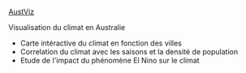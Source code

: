 [AustViz](https://projetdataviz.github.io/AustraliaClimateViz/)

Visualisation du climat en Australie
- Carte intéractive du climat en fonction des villes
- Correlation du climat avec les saisons et la densité de population
- Etude de l'impact du phénomène El Nino sur le climat